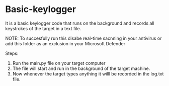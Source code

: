 # Basic-keylogger
It is a basic keylogger code that runs on the background and records all keystrokes of the target in a text file.



NOTE: To succesfully run this disabe real-time sacnning in your antivirus or add this folder as  an exclusion in your Microsoft Defender

Steps:
1. Run the main.py file on your target computer
2. The file will start and run in the background of the target machine.
3. Now whenever the target types anything it willl be recorded in the log.txt file.

